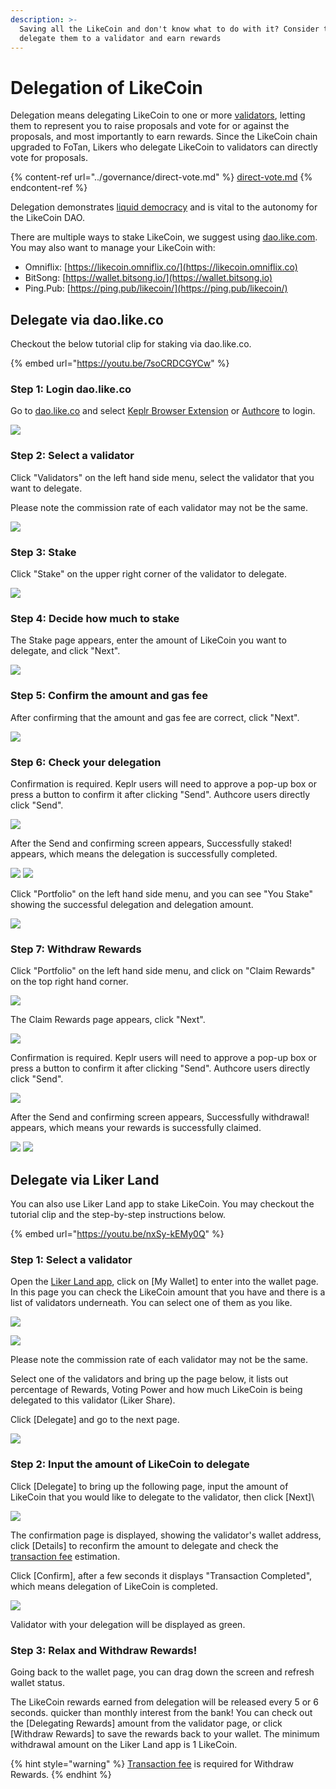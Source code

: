 ```yaml
---
description: >-
  Saving all the LikeCoin and don't know what to do with it? Consider to
  delegate them to a validator and earn rewards
---
```


# Delegation of LikeCoin

Delegation means delegating LikeCoin to one or more [validators](../governance/what-is-a-validator/), letting them to represent you to raise proposals and vote for or against the proposals, and most importantly to earn rewards. Since the LikeCoin chain upgraded to FoTan, Likers who delegate LikeCoin to validators can directly vote for proposals.

{% content-ref url="../governance/direct-vote.md" %}
[direct-vote.md](../governance/direct-vote.md)
{% endcontent-ref %}

Delegation demonstrates [liquid democracy](../governance/liquid-democracy.md) and is vital to the autonomy for the LikeCoin DAO.

There are multiple ways to stake LikeCoin, we suggest using [dao.like.com](https://dao.like.co/welcome). You may also want to manage your LikeCoin with:

* Omniflix: [https://likecoin.omniflix.co/](https://likecoin.omniflix.co)
* BitSong: [https://wallet.bitsong.io/](https://wallet.bitsong.io)
* Ping.Pub: [https://ping.pub/likecoin/](https://ping.pub/likecoin/)

## Delegate via dao.like.co

Checkout the below tutorial clip for staking via dao.like.co.

{% embed url="https://youtu.be/7soCRDCGYCw" %}

### Step 1: Login dao.like.co

Go to [dao.like.co](https://dao.like.co) and select [Keplr Browser Extension](broken-reference) or [Authcore](../../user-guide/liker-id/register.md) to login.

![](<../../.gitbook/assets/Civic Liker Web 3-01.png>)

### Step 2: Select a validator&#xD;

Click "Validators" on the left hand side menu, select the validator that you want to delegate.

Please note the commission rate of each validator may not be the same.

![](<../../.gitbook/assets/Civic Liker Web 3-02.png>)

### Step 3: Stake

Click "Stake" on the upper right corner of the validator to delegate.

![](<../../.gitbook/assets/Civic Liker Web 3-03.png>)

### Step 4: Decide how much to stake

The Stake page appears, enter the amount of LikeCoin you want to delegate, and click "Next".

![](<../../.gitbook/assets/Civic Liker Web 3-04.png>)

### Step 5: Confirm the amount and gas fee

After confirming that the amount and gas fee are correct, click "Next".

![](<../../.gitbook/assets/Civic Liker Web 3-05.png>)

### Step 6: Check your delegation

Confirmation is required. Keplr users will need to approve a pop-up box or press a button to confirm it after clicking "Send". Authcore users directly click "Send".

![](<../../.gitbook/assets/Civic Liker Web 3-06.png>)

After the Send and confirming screen appears, Successfully staked! appears, which means the delegation is successfully completed.

![](<../../.gitbook/assets/Civic Liker Web 3-07.png>) ![](<../../.gitbook/assets/Civic Liker Web 3-08.png>)

Click "Portfolio" on the left hand side menu, and you can see "You Stake" showing the successful delegation and delegation amount.

![](<../../.gitbook/assets/Civic Liker Web 3-09.png>)

### Step 7: Withdraw Rewards

Click "Portfolio" on the left hand side menu, and click on "Claim Rewards" on the top right hand corner.

![](<../../.gitbook/assets/dao.like.co withdraw rewards 01.png>)

The Claim Rewards page appears, click "Next".

![](<../../.gitbook/assets/dao.like.co withdraw rewards 02.png>)

Confirmation is required. Keplr users will need to approve a pop-up box or press a button to confirm it after clicking "Send". Authcore users directly click "Send".

![](<../../.gitbook/assets/dao.like.co withdraw rewards 03.png>)

After the Send and confirming screen appears, Successfully withdrawal! appears, which means your rewards is successfully claimed.

![](<../../.gitbook/assets/dao.like.co withdraw rewards 04.png>) ![](<../../.gitbook/assets/dao.like.co withdraw rewards 05.png>)

## Delegate via Liker Land

You can also use Liker Land app to stake LikeCoin.  You may checkout the tutorial clip and the step-by-step instructions below.

{% embed url="https://youtu.be/nxSy-kEMy0Q" %}

### Step 1: Select a validator&#xD;

Open the [Liker Land app](https://liker.land/getapp), click on \[My Wallet] to enter into the wallet page. In this page you can check the LikeCoin amount that you have and there is a list of validators underneath. You can select one of them as you like.

![](<../../.gitbook/assets/delegate-4-en (1).png>)



![](<../../.gitbook/assets/delegate-5-en (1).png>)

Please note the commission rate of each validator may not be the same.

Select one of the validators and bring up the page below, it lists out percentage of Rewards, Voting Power and how much LikeCoin is being delegated to this validator (Liker Share).

Click \[Delegate] and go to the next page.

![](<../../.gitbook/assets/delegate-1-en (1).png>)

### **Step 2: Input the amount of LikeCoin to delegate**

Click \[Delegate] to bring up the following page, input the amount of LikeCoin that you would like to delegate to the validator, then click \[Next]\


![](<../../.gitbook/assets/delegate-2-en (1).png>)

The confirmation page is displayed, showing the validator's wallet address, click \[Details] to reconfirm the amount to delegate and check the [transaction fee](../wallet/transaction-fee.md) estimation.

Click \[Confirm], after a few seconds it displays "Transaction Completed", which means delegation of LikeCoin is completed.

![](<../../.gitbook/assets/delegate-3-en (1).png>)

Validator with your delegation will be displayed as green.

### **Step 3: Relax and Withdraw Rewards!**

Going back to the wallet page, you can drag down the screen and refresh wallet status.

The LikeCoin rewards earned from delegation will be released every 5 or 6 seconds. quicker than monthly interest from the bank! You can check out the \[Delegating Rewards] amount from the validator page, or click \[Withdraw Rewards] to save the rewards back to your wallet. The minimum withdrawal amount on the Liker Land app is 1 LikeCoin.

{% hint style="warning" %}
[Transaction fee](../wallet/transaction-fee.md) is required for ‌Withdraw Rewards.
{% endhint %}
